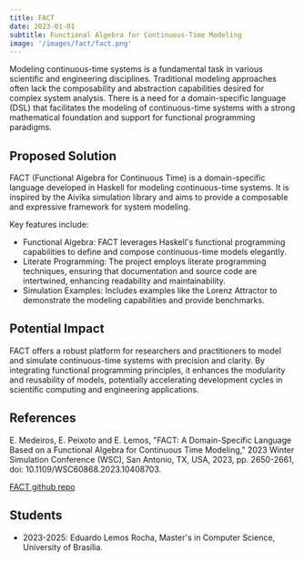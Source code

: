 ```yaml
---
title: FACT
date: 2023-01-01
subtitle: Functional Algebra for Continuous-Time Modeling
image: '/images/fact/fact.png'
---
```


Modeling continuous-time systems is a fundamental task in various scientific and engineering disciplines.
Traditional modeling approaches often lack the composability and abstraction capabilities desired for complex system analysis.
There is a need for a domain-specific language (DSL) that facilitates the modeling of continuous-time systems with a strong mathematical foundation and support for functional programming paradigms.

<h2>Proposed Solution</h2> 

FACT (Functional Algebra for Continuous Time) is a domain-specific language developed in Haskell for modeling continuous-time systems.
It is inspired by the Aivika simulation library and aims to provide a composable and expressive framework for system modeling.

Key features include:
- Functional Algebra: FACT leverages Haskell's functional programming capabilities to define and compose continuous-time models elegantly.
- Literate Programming: The project employs literate programming techniques, ensuring that documentation and source code are intertwined, enhancing readability and maintainability.
- Simulation Examples: Includes examples like the Lorenz Attractor to demonstrate the modeling capabilities and provide benchmarks.

<h2>Potential Impact</h2>

FACT offers a robust platform for researchers and practitioners to model and simulate continuous-time systems with precision and clarity.
By integrating functional programming principles, it enhances the modularity and reusability of models, potentially accelerating development cycles in scientific computing and engineering applications.

<h2>References</h2>

E. Medeiros, E. Peixoto and E. Lemos, "FACT: A Domain-Specific Language Based on a Functional Algebra for Continuous Time Modeling," 2023 Winter Simulation Conference (WSC), San Antonio, TX, USA, 2023, pp. 2650-2661, doi: 10.1109/WSC60868.2023.10408703.

[FACT github repo](https://github.com/FP-Modeling/fact)

<h2>Students</h2>

- 2023-2025: Eduardo Lemos Rocha, Master's in Computer Science, University of Brasília.
